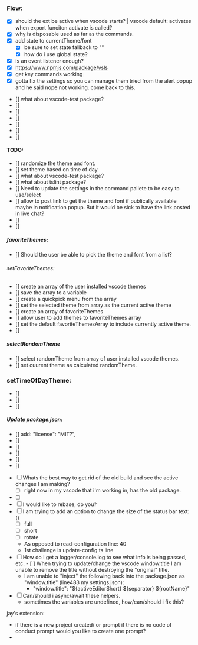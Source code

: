 ### Flow:

- [x] should the ext be active when vscode starts? | vscode default: activates when export funciton activate is called?
- [x] why is disposable used as far as the commands.
- [x] add state to currentTheme/font
  - [x] be sure to set state fallback to ""
  - [x] how do i use global state?
- [x] is an event listener enough?
- [x] https://www.npmjs.com/package/vsls
- [x] get key commands working
- [x] gotta fix the settings so you can manage them tried from the alert popup and he said nope not working. come back to this.
- [] what about vscode-test package?
- []
- []
- []
- []
- []
- []

#### TODO:

- [] randomize the theme and font.
- [] set theme based on time of day.
- [] what about vscode-test package?
- [] what about tslint package?
- [] Need to update the settings in the command pallete to be easy to use/select
- [] allow to post link to get the theme and font if publically available maybe in notification popup. But it would be sick to have the link posted in live chat?
- []
- []

##### favoriteThemes:

- [] Should the user be able to pick the theme and font from a list?

###### setFavoriteThemes:

- [] create an array of the user installed vscode themes
- [] save the array to a variable
- [] create a quickpick menu from the array
- [] set the selected theme from array as the current active theme
- [] create an array of favoriteThemes
- [] allow user to add themes to favoriteThemes array
- [] set the default favoriteThemesArray to include currently active theme.
- []

##### selectRandomTheme

- [] select randomTheme from array of user installed vscode themes.
- [] set cuurent theme as calculated randomTheme.

### setTimeOfDayTheme:

- []
- []
- []

##### Update package.json:

- [] add: "license": "MIT?",
- []
- []
- []
- []
- []


- [ ] Whats the best way to get rid of the old build and see the active changes I am making?
    - [ ] right now in my vscode that i'm working in, has the old package.
- [ ]
- [ ] I would like to rebase, do you?
- [ ] I am trying to add an option to change the size of the status bar text: ()
    - [ ] full
    - [ ] short
    - [ ] rotate
    - As opposed to read-configuration line: 40
    - 1st challenge is update-config.ts line
- [ ] How do I get a logger/console.log to see what info is being passed, etc.
        - [ ] When trying to update/change the vscode window.title I am unable to remove the title without destroying the "original" title.
    - I am unable to "inject" the following back into the package.json as "window.title" (line483 my settings.json):
        - "window.title": "${activeEditorShort} ${separator} ${rootName}"
- [ ] Can/should i async/await these helpers.
    - sometimes the variables are undefined, how/can/should i fix this?



jay's extension:
- if there is a new project created/ or prompt if there is no code of conduct prompt would you like to create one prompt?
- 